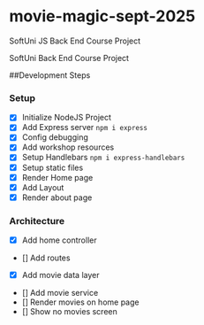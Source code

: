 # movie-magic-sept-2025
SoftUni JS Back End Course Project

SoftUni Back End Course Project

##Development Steps

### Setup

- [x] Initialize NodeJS Project
- [x] Add Express server `npm i express`
- [x] Config debugging
- [x] Add workshop resources
- [x] Setup Handlebars `npm i express-handlebars`
- [x] Setup static files
- [x] Render Home page
- [x] Add Layout
- [x] Render about page

### Architecture
- [x] Add home controller
- [] Add routes
- [x] Add movie data layer
- [] Add movie service
- [] Render movies on home page
- [] Show no movies screen